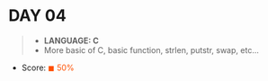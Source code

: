 # DAY 04

> * __LANGUAGE: C__
> * More basic of C, basic function, strlen, putstr, swap, etc...

* Score: <span style="color:rgb(255,80,0)">&#9724; 50% </span>